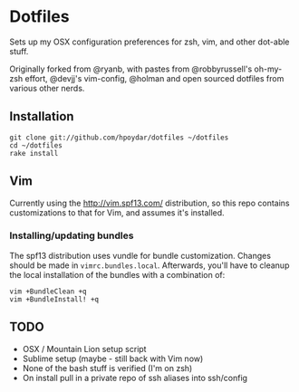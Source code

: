 # Dotfiles

Sets up my OSX configuration preferences for zsh, vim, and other dot-able stuff.

Originally forked from @ryanb, with pastes from @robbyrussell's 
oh-my-zsh effort, @devjj's vim-config, @holman and open sourced dotfiles from 
various other nerds.

## Installation

    git clone git://github.com/hpoydar/dotfiles ~/dotfiles
    cd ~/dotfiles
    rake install

## Vim

Currently using the http://vim.spf13.com/ distribution,
so this repo contains customizations to that for Vim, and assumes
it's installed.

### Installing/updating bundles

The spf13 distribution uses vundle for bundle customization. Changes should
be made in `vimrc.bundles.local`. Afterwards, you'll have to cleanup the 
local installation of the bundles with a combination of:

    vim +BundleClean +q
    vim +BundleInstall! +q

## TODO

* OSX / Mountain Lion setup script
* Sublime setup (maybe - still back with Vim now)
* None of the bash stuff is verified (I'm on zsh)
* On install pull in a private repo of ssh aliases into ssh/config

